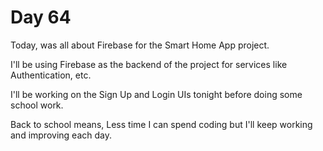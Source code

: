 # Day 64

Today, was all about Firebase for the Smart Home App project.

I'll be using Firebase as the backend of the project for services like Authentication, etc.

I'll be working on the Sign Up and Login UIs tonight before doing some school work.

Back to school means, Less time I can spend coding but I'll keep working and improving each day.
